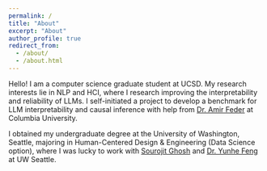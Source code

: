 ```yaml
---
permalink: /
title: "About"
excerpt: "About"
author_profile: true
redirect_from: 
  - /about/
  - /about.html
---
```


Hello! I am a computer science graduate student at UCSD. My research interests lie in NLP and HCI, where I research improving the interpretability and reliability of LLMs. I self-initiated a project to develop a benchmark for LLM interpretability and causal inference with help from <a href = "https://www.amirfeder.com/">Dr. Amir Feder</a> at Columbia University.

I obtained my undergraduate degree at the University of Washington, Seattle, majoring in Human-Centered Design & Engineering (Data Science option), where I was lucky to work with <a href = "https://sourojitghosh.github.io/">Sourojit Ghosh</a> and <a href = "https://yunhefeng.me/">Dr. Yunhe Feng</a> at UW Seattle.
